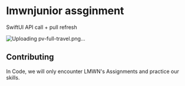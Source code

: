 # lmwnjunior assginment
SwiftUI API call + pull refresh

![Uploading pv-full-travel.png…]()

## Contributing

In Code, we will only encounter LMWN's Assignments and practice our skills.
